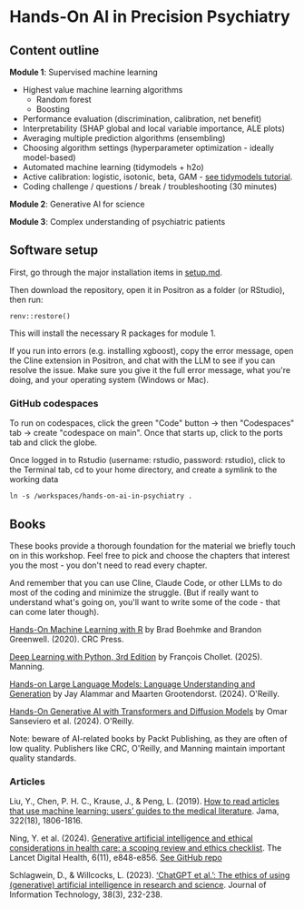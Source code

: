 # Hands-On AI in Precision Psychiatry

## Content outline

**Module 1**: Supervised machine learning

  *	Highest value machine learning algorithms
    * Random forest
    * Boosting
  *	Performance evaluation (discrimination, calibration, net benefit)
  *	Interpretability (SHAP global and local variable importance, ALE plots)
  *	Averaging multiple prediction algorithms (ensembling)
  *	Choosing algorithm settings (hyperparameter optimization - ideally model-based) 
  *	Automated machine learning (tidymodels + h2o)
  * Active calibration: logistic, isotonic, beta, GAM - [see tidymodels tutorial](https://www.tidymodels.org/learn/models/calibration/).
  *	Coding challenge / questions / break / troubleshooting (30 minutes)

**Module 2**: Generative AI for science

**Module 3**: Complex understanding of psychiatric patients

## Software setup

First, go through the major installation items in [setup.md](setup.md).

Then download the repository, open it in Positron as a folder (or RStudio), then run:

```{r renv_setup}
renv::restore()
```

This will install the necessary R packages for module 1.

If you run into errors (e.g. installing xgboost), copy the error message, open the Cline extension in Positron, and chat with the LLM to see if you can resolve the issue. Make sure you give it the full error message, what you're doing, and your operating system (Windows or Mac).

### GitHub codespaces

To run on codespaces, click the green "Code" button -> then "Codespaces" tab ->
create "codespace on main". Once that starts up, click to the ports tab and
click the globe.

Once logged in to Rstudio (username: rstudio, password: rstudio), click to the
Terminal tab, cd to your home directory, and create a symlink to the working data

`ln -s /workspaces/hands-on-ai-in-psychiatry .`

## Books

These books provide a thorough foundation for the material we briefly touch on in this workshop. Feel free to pick and choose the chapters that interest you the most - you don't need to read every chapter.

And remember that you can use Cline, Claude Code, or other LLMs to do most of the coding and minimize the struggle. (But if really want to understand what's going on, you'll want to write some of the code - that can come later though).

[Hands-On Machine Learning with R](https://bradleyboehmke.github.io/HOML/) by Brad Boehmke and Brandon Greenwell. (2020). CRC Press.

[Deep Learning with Python, 3rd Edition](https://www.manning.com/books/deep-learning-with-python-third-edition) by François Chollet. (2025). Manning.

[Hands-on Large Language Models: Language Understanding and Generation](https://www.oreilly.com/library/view/hands-on-large-language/9781098150952/) by Jay Alammar and Maarten Grootendorst. (2024). O'Reilly.

[Hands-On Generative AI with Transformers and Diffusion Models](https://www.oreilly.com/library/view/hands-on-generative-ai/9781098149239/) by Omar Sanseviero et al. (2024). O'Reilly.

Note: beware of AI-related books by Packt Publishing, as they are often of low quality. Publishers like CRC, O'Reilly, and Manning maintain important quality standards.

### Articles

Liu, Y., Chen, P. H. C., Krause, J., & Peng, L. (2019). [How to read articles that use machine learning: users’ guides to the medical literature](https://jamanetwork.com/journals/jama/article-abstract/2754798). Jama, 322(18), 1806-1816.

Ning, Y. et al. (2024). [Generative artificial intelligence and ethical considerations in health care: a scoping review and ethics checklist](https://www.thelancet.com/journals/landig/article/PIIS2589-7500(24)00143-2/fulltext). The Lancet Digital Health, 6(11), e848-e856. [See GitHub repo](https://github.com/nliulab/GenAI-Ethics-Checklist)

Schlagwein, D., & Willcocks, L. (2023). [‘ChatGPT et al.’: The ethics of using (generative) artificial intelligence in research and science](https://journals.sagepub.com/doi/full/10.1177/02683962231200411). Journal of Information Technology, 38(3), 232-238.